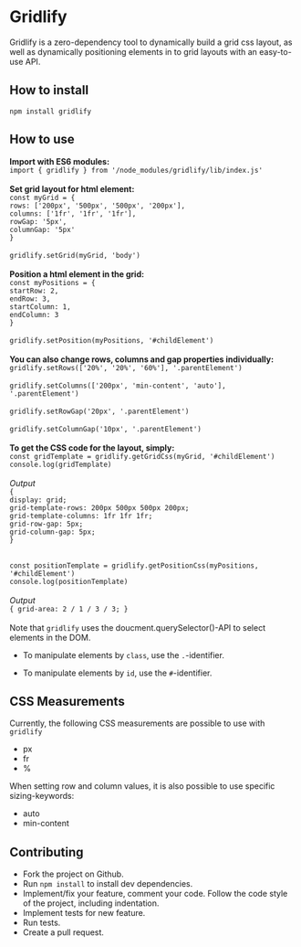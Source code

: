 # Gridlify

Gridlify is a zero-dependency tool to dynamically build a grid css layout, as well as dynamically positioning elements in to grid layouts with an easy-to-use API.

## How to install

`npm install gridlify`


## How to use 

**Import with ES6 modules:**<br>
`import { gridlify } from '/node_modules/gridlify/lib/index.js'`
<br>
<br>
**Set grid layout for html element:**<br>
`const myGrid = {`<br>
    `rows: ['200px', '500px', '500px', '200px'],`<br>
    `columns: ['1fr', '1fr', '1fr'],`<br>
    `rowGap: '5px', `<br>
    `columnGap: '5px'`<br>
`}`<br><br>
`gridlify.setGrid(myGrid, 'body')`
<br>
<br>
**Position a html element in the grid:**<br>
`const myPositions = {`<br>
    `startRow: 2, `<br>
    `endRow: 3, `<br>
    `startColumn: 1,`<br>
    `endColumn: 3` <br>
`}`
<br><br>
`gridlify.setPosition(myPositions, '#childElement')`
<br>
<br>
**You can also change rows, columns and gap properties individually:**<br>
`gridlify.setRows(['20%', '20%', '60%'], '.parentElement')`
<br>
<br>
`gridlify.setColumns(['200px', 'min-content', 'auto'], '.parentElement')`
<br>
<br>
`gridlify.setRowGap('20px', '.parentElement')`
<br>
<br>
`gridlify.setColumnGap('10px', '.parentElement')`
<br>
<br>
**To get the CSS code for the layout, simply:**<br>
`const gridTemplate = gridlify.getGridCss(myGrid, '#childElement')`
<br>
`console.log(gridTemplate)`<br><br>
*Output*<br>
`{` <br>
  `display: grid;`<br>
   `grid-template-rows: 200px 500px 500px 200px;`<br>
   `grid-template-columns: 1fr 1fr 1fr;`<br>
   `grid-row-gap: 5px;`<br>
   `grid-column-gap: 5px;`<br>
`}`<br>
<br>

`const positionTemplate = gridlify.getPositionCss(myPositions, '#childElement')`
<br>
`console.log(positionTemplate)`<br>
<br>
*Output*<br>
`{ grid-area: 2 / 1 / 3 / 3; }`
<br>
<br>
Note that `gridlify` uses the doucment.querySelector()-API to select elements in the DOM.

- To manipulate elements by `class`, use the `.`-identifier. 

- To manipulate elements by `id`, use the `#`-identifier. 

## CSS Measurements
Currently, the following CSS measurements are possible to use with `gridlify`
*  px
*  fr
*  %

When setting row and column values, it is also possible to use specific sizing-keywords:

* auto
* min-content



## Contributing
- Fork the project on Github.
- Run `npm install` to install dev dependencies.
- Implement/fix your feature, comment your code.
Follow the code style of the project, including indentation.
- Implement tests for new feature.
- Run tests.
- Create a pull request.